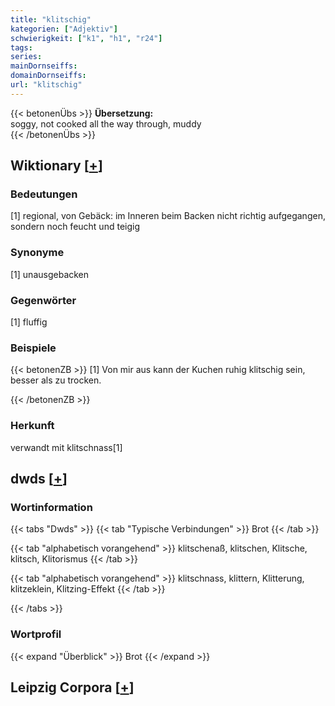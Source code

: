 ```yaml
---
title: "klitschig"
kategorien: ["Adjektiv"]
schwierigkeit: ["k1", "h1", "r24"]
tags:
series:
mainDornseiffs:
domainDornseiffs:
url: "klitschig"
---
```


{{< betonenÜbs >}}
**Übersetzung:**  
soggy, not cooked all the way through, muddy  
{{< /betonenÜbs >}}

## Wiktionary [[+](https://de.wiktionary.org/wiki/klitschig)]

### Bedeutungen
[1] regional, von Gebäck: im Inneren beim Backen nicht richtig aufgegangen, sondern noch feucht und teigig  

### Synonyme
[1] unausgebacken  

### Gegenwörter
[1] fluffig  

### Beispiele
{{< betonenZB >}}
[1] Von mir aus kann der Kuchen ruhig klitschig sein, besser als zu trocken.  

{{< /betonenZB >}}
### Herkunft
verwandt mit klitschnass[1]  



## dwds [[+](https://www.dwds.de/wb/klitschig)]

### Wortinformation
{{< tabs "Dwds" >}}
{{< tab "Typische Verbindungen" >}}
Brot
{{< /tab >}}

{{< tab "alphabetisch vorangehend" >}}
klitschenaß, klitschen, Klitsche, klitsch, Klitorismus
{{< /tab >}}

{{< tab "alphabetisch vorangehend" >}}
klitschnass, klittern, Klitterung, klitzeklein, Klitzing-Effekt
{{< /tab >}}

{{< /tabs >}}

### Wortprofil
{{< expand "Überblick" >}} Brot {{< /expand >}}

## Leipzig Corpora [[+](https://corpora.uni-leipzig.de/en/res?word=klitschig&corpusId=deu_newscrawl-public_2018)]

